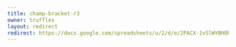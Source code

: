 ```yaml
---
title: champ-bracket-r3
owner: truffles
layout: redirect
redirect: https://docs.google.com/spreadsheets/u/2/d/e/2PACX-1vSlWYBHORk6FHVBA5kRYvS9b1p25_OHzkkTq1NlWYuus_p1LJWQzC6rVHFmeM3x6gsrESQOjioX5uFW/pubhtml?gid=946309444
---
```

